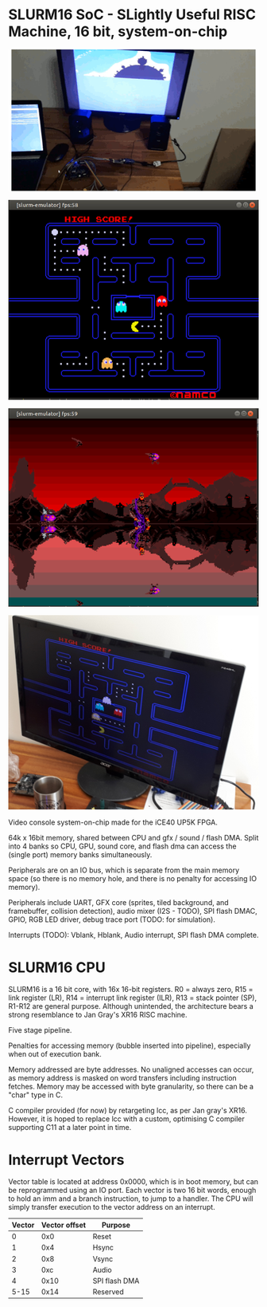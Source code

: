 SLURM16 SoC - SLightly Useful RISC Machine, 16 bit, system-on-chip
==================================================================

![ScreenShot3](Screenshots/ScreenShot4.gif)

![ScreenShot](Screenshots/ScreenShot.png)

![ScreenShot2](Screenshots/ScreenShot2.png)

![ScreenShot3](Screenshots/ScreenShot3.png)

Video console system-on-chip made for the iCE40 UP5K FPGA.

64k x 16bit memory, shared between CPU and gfx / sound / flash DMA. Split into 4 banks so CPU, GPU, sound core, and flash dma can access the (single port) memory banks simultaneously.

Peripherals are on an IO bus, which is separate from the main memory space (so there is no
memory hole, and there is no penalty for accessing IO memory).

Peripherals include UART, GFX core (sprites, tiled background, and framebuffer, collision detection), audio mixer (I2S - TODO), SPI flash DMAC, GPIO, RGB LED driver, debug trace port (TODO: for simulation).

Interrupts (TODO): Vblank, Hblank, Audio interrupt, SPI flash DMA complete. 


SLURM16 CPU
===========

SLURM16 is a 16 bit core, with 16x 16-bit registers. R0 = always zero, R15 = link 
register (LR), R14 = interrupt link register (ILR), R13 = stack pointer (SP), R1-R12 are general purpose. Although unintended, the architecture bears a strong resemblance to
Jan Gray's XR16 RISC machine.

Five stage pipeline. 

Penalties for accessing memory (bubble inserted into pipeline), especially when out of execution bank.

Memory addressed are byte addresses. No unaligned accesses can occur, as memory address is masked on word transfers including instruction fetches. Memory may be accessed with byte granularity,
so there can be a "char" type in C.

C compiler provided (for now) by retargeting lcc, as per Jan gray's XR16. However, it is hoped to replace lcc with a custom, optimising C compiler supporting C11 at a later point in time.



Interrupt Vectors
=================

Vector table is located at address 0x0000, which is in boot memory, but can be reprogrammed using an IO port.
Each vector is two 16 bit words, enough to hold an imm and a branch instruction, to jump to a handler. The CPU
will simply transfer execution to the vector address on an interrupt.

| Vector| Vector offset| Purpose|
|--------|----------------|----------------|
|   0    |      0x0       |   Reset        |
|   1    |      0x4       |   Hsync        |
|   2    |      0x8       |   Vsync        |
|   3    |      0xc       |   Audio        |
|   4    |      0x10      |   SPI flash DMA|
|   5-15 |      0x14      |   Reserved     |	


   
